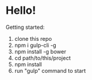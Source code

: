 # Hello!

Getting started:

1. clone this repo
2. npm i gulp-cli -g
3. npm install -g bower
4. cd path/to/this/project
5. npm install
6. run "gulp" command to start